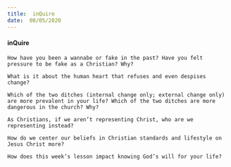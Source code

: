 ```yaml
---
title:  inQuire
date:  08/05/2020
---
```


#### inQuire

`How have you been a wannabe or fake in the past? Have you felt pressure to be fake as a Christian? Why?`

`What is it about the human heart that refuses and even despises change?`

`Which of the two ditches (internal change only; external change only) are more prevalent in your life? Which of the two ditches are more dangerous in the church? Why?`

`As Christians, if we aren’t representing Christ, who are we representing instead?`

`How do we center our beliefs in Christian standards and lifestyle on Jesus Christ more?`

`How does this week’s lesson impact knowing God’s will for your life?`